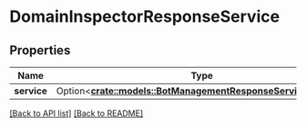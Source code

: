 # DomainInspectorResponseService

## Properties

Name | Type | Description | Notes
------------ | ------------- | ------------- | -------------
**service** | Option<[**crate::models::BotManagementResponseServiceService**](BotManagementResponseServiceService.md)> |  | 

[[Back to API list]](../README.md#documentation-for-api-endpoints) [[Back to README]](../README.md)



